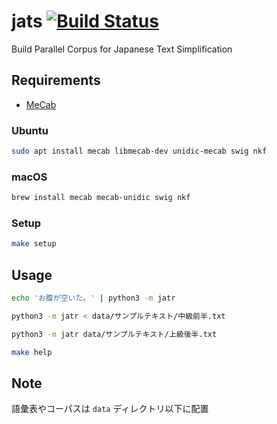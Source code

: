# jats [![Build Status](https://travis-ci.org/crazymaster/jats.svg?branch=master)](https://travis-ci.org/crazymaster/jats)

Build Parallel Corpus for Japanese Text Simplification

## Requirements

* [MeCab](http://taku910.github.io/mecab/)

### Ubuntu

```bash
sudo apt install mecab libmecab-dev unidic-mecab swig nkf
```

### macOS

```bash
brew install mecab mecab-unidic swig nkf
```

### Setup

```bash
make setup
```

## Usage

```bash
echo 'お腹が空いた。' | python3 -m jatr
```

```bash
python3 -m jatr < data/サンプルテキスト/中級前半.txt
```

```bash
python3 -m jatr data/サンプルテキスト/上級後半.txt
```

```bash
make help
```

## Note

語彙表やコーパスは `data` ディレクトリ以下に配置
